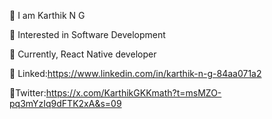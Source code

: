 👋 I am Karthik N G

👀 Interested in Software Development 

🌱 Currently, React Native developer

🔗 Linked:https://www.linkedin.com/in/karthik-n-g-84aa071a2

🔗Twitter:https://x.com/KarthikGKKmath?t=msMZO-pq3mYzIq9dFTK2xA&s=09
